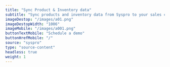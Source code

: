 ```yaml
---
title: "Sync Product & Inventory data"
subtitle: "Sync products and inventory data from Syspro to your sales channel(s)"
imageDestop: "/images/a01.png"
imageDestopWidth: "1006"
imageMobile: "/images/a001.png"
buttonTextMobile: "Schedule a demo"
buttonHrefMobile: "/"
source: "syspro"
type: "source-content"
headless: true
weight: 1
---
```

